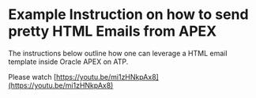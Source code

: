 # Example Instruction on how to send pretty HTML Emails from APEX

The instructions below outline how one can leverage a HTML email template inside Oracle APEX on ATP.

Please watch [https://youtu.be/mi1zHNkpAx8](https://youtu.be/mi1zHNkpAx8)
